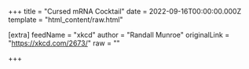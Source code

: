 
+++
title = "Cursed mRNA Cocktail"
date = 2022-09-16T00:00:00.000Z
template = "html_content/raw.html"

[extra]
feedName = "xkcd"
author = "Randall Munroe"
originalLink = "https://xkcd.com/2673/"
raw = ""

+++

